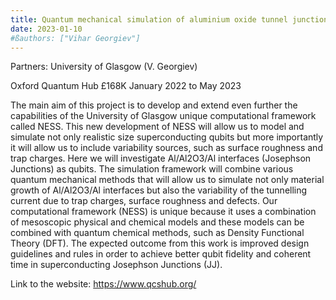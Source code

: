 ```yaml
---
title: Quantum mechanical simulation of aluminium oxide tunnel junctions as superconducting qubits
date: 2023-01-10
#ßauthors: ["Vihar Georgiev"]
---
```


Partners: University of Glasgow (V. Georgiev)

 Oxford Quantum Hub £168K January 2022 to May 2023


<!--more-->

The main aim of this project is to develop and extend even further the capabilities of the University of Glasgow unique computational framework called NESS. This new development of NESS will allow us to model and simulate not only realistic size superconducting qubits but more importantly it will allow us to include variability sources, such as surface roughness and trap charges. Here we will investigate Al/Al2O3/Al interfaces (Josephson Junctions) as qubits. The simulation framework will combine various quantum mechanical methods that will allow us to simulate not only material growth of Al/Al2O3/Al interfaces but also the variability of the tunnelling current due to trap charges, surface roughness and defects. Our computational framework (NESS) is unique because it uses a combination of mesoscopic physical and chemical models and these models can be combined with quantum chemical methods, such as Density Functional Theory (DFT). The expected outcome from this work is improved design guidelines and rules in order to achieve better qubit fidelity and coherent time in superconducting Josephson Junctions (JJ). 

Link to the website:
https://www.qcshub.org/